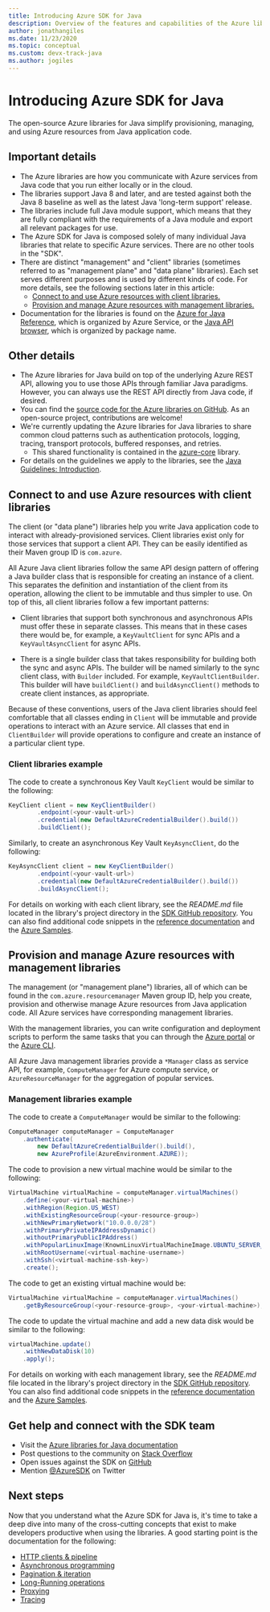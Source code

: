 ```yaml
---
title: Introducing Azure SDK for Java
description: Overview of the features and capabilities of the Azure libraries for Java that helps developers be more productive when provisioning, using, and managing Azure resources.
author: jonathangiles
ms.date: 11/23/2020
ms.topic: conceptual
ms.custom: devx-track-java
ms.author: jogiles
---
```


# Introducing Azure SDK for Java

The open-source Azure libraries for Java simplify provisioning, managing, and using Azure resources from Java application code.

## Important details

* The Azure libraries are how you communicate with Azure services from Java code that you run either locally or in the cloud.
* The libraries support Java 8 and later, and are tested against both the Java 8 baseline as well as the latest Java 'long-term support' release.
* The libraries include full Java module support, which means that they are fully compliant with the requirements of a Java module and export all relevant packages for use.
* The Azure SDK for Java is composed solely of many individual Java libraries that relate to specific Azure services. There are no other tools in the "SDK".
* There are distinct "management" and "client" libraries (sometimes referred to as "management plane" and "data plane" libraries). Each set serves different purposes and is used by different kinds of code. For more details, see the following sections later in this article:
  * [Connect to and use Azure resources with client libraries.](#connect-to-and-use-azure-resources-with-client-libraries)
  * [Provision and manage Azure resources with management libraries.](#provision-and-manage-azure-resources-with-management-libraries)
* Documentation for the libraries is found on the [Azure for Java Reference](/java/api/overview/azure/), which is organized by Azure Service, or the [Java API browser](/java/api/), which is organized by package name.

## Other details

* The Azure libraries for Java build on top of the underlying Azure REST API, allowing you to use those APIs through familiar Java paradigms. However, you can always use the REST API directly from Java code, if desired.
* You can find the [source code for the Azure libraries on GitHub](https://github.com/Azure/azure-sdk-for-java). As an open-source project, contributions are welcome!
* We're currently updating the Azure libraries for Java libraries to share common cloud patterns such as authentication protocols, logging, tracing, transport protocols, buffered responses, and retries.
  * This shared functionality is contained in the [azure-core](https://github.com/Azure/azure-sdk-for-java/tree/master/sdk/core/azure-core) library.
* For details on the guidelines we apply to the libraries, see the [Java Guidelines: Introduction](https://azure.github.io/azure-sdk/java_introduction.html).

## Connect to and use Azure resources with client libraries

The client (or "data plane") libraries help you write Java application code to interact with already-provisioned services. Client libraries exist only for those services that support a client API. They can be easily identified as their Maven group ID is `com.azure`.

All Azure Java client libraries follow the same API design pattern of offering a Java builder class that is responsible for creating an instance of a client. This separates the definition and instantiation of the client from its operation, allowing the client to be immutable and thus simpler to use. On top of this, all client libraries follow a few important patterns:

* Client libraries that support both synchronous and asynchronous APIs must offer these in separate classes. This means that in these cases there would be, for example, a `KeyVaultClient` for sync APIs and a `KeyVaultAsyncClient` for async APIs.

* There is a single builder class that takes responsibility for building both the sync and async APIs. The builder will be named similarly to the sync client class, with `Builder` included. For example, `KeyVaultClientBuilder`. This builder will have `buildClient()` and `buildAsyncClient()` methods to create client instances, as appropriate.

Because of these conventions, users of the Java client libraries should feel comfortable that all classes ending in `Client` will be immutable and provide operations to interact with an Azure service. All classes that end in `ClientBuilder` will provide operations to configure and create an instance of a particular client type.

### Client libraries example

The code to create a synchronous Key Vault `KeyClient` would be similar to the following:

```java
KeyClient client = new KeyClientBuilder()
        .endpoint(<your-vault-url>)
        .credential(new DefaultAzureCredentialBuilder().build())
        .buildClient();
```

Similarly, to create an asynchronous Key Vault `KeyAsyncClient`, do the following:

```java
KeyAsyncClient client = new KeyClientBuilder()
        .endpoint(<your-vault-url>)
        .credential(new DefaultAzureCredentialBuilder().build())
        .buildAsyncClient();
```

For details on working with each client library, see the *README.md* file located in the library's project directory in the [SDK GitHub repository](https://github.com/Azure/azure-sdk-for-java). You can also find additional code snippets in the [reference documentation](/java/api) and the [Azure Samples](/samples/browse/?products=azure&languages=java).

## Provision and manage Azure resources with management libraries

The management (or "management plane") libraries, all of which can be found in the `com.azure.resourcemanager` Maven group ID, help you create, provision and otherwise manage Azure resources from Java application code. All Azure services have corresponding management libraries.

With the management libraries, you can write configuration and deployment scripts to perform the same tasks that you can through the [Azure portal](https://portal.azure.com/) or the [Azure CLI](/cli/azure/install-azure-cli).

All Azure Java management libraries provide a `*Manager` class as service API, for example, `ComputeManager` for Azure compute service, or `AzureResourceManager` for the aggregation of popular services.

### Management libraries example

The code to create a `ComputeManager` would be similar to the following:

```java
ComputeManager computeManager = ComputeManager
    .authenticate(
        new DefaultAzureCredentialBuilder().build(),
        new AzureProfile(AzureEnvironment.AZURE));
```

The code to provision a new virtual machine would be similar to the following:

```java
VirtualMachine virtualMachine = computeManager.virtualMachines()
    .define(<your-virtual-machine>)
    .withRegion(Region.US_WEST)
    .withExistingResourceGroup(<your-resource-group>)
    .withNewPrimaryNetwork("10.0.0.0/28")
    .withPrimaryPrivateIPAddressDynamic()
    .withoutPrimaryPublicIPAddress()
    .withPopularLinuxImage(KnownLinuxVirtualMachineImage.UBUNTU_SERVER_18_04_LTS)
    .withRootUsername(<virtual-machine-username>)
    .withSsh(<virtual-machine-ssh-key>)
    .create();
```

The code to get an existing virtual machine would be:

```java
VirtualMachine virtualMachine = computeManager.virtualMachines()
    .getByResourceGroup(<your-resource-group>, <your-virtual-machine>);
```

The code to update the virtual machine and add a new data disk would be similar to the following:

```java
virtualMachine.update()
    .withNewDataDisk(10)
    .apply();
```

For details on working with each management library, see the *README.md* file located in the library's project directory in the [SDK GitHub repository](https://aka.ms/azsdk/java/mgmt). You can also find additional code snippets in the [reference documentation](/java/api) and the [Azure Samples](/samples/browse/?products=azure&languages=java).

## Get help and connect with the SDK team

* Visit the [Azure libraries for Java documentation](https://aka.ms/java-docs)
* Post questions to the community on [Stack Overflow](https://stackoverflow.com/questions/tagged/azure-sdk-for-java)
* Open issues against the SDK on [GitHub](https://github.com/Azure/azure-sdk-for-java/issues)
* Mention [@AzureSDK](https://twitter.com/AzureSdk/) on Twitter

## Next steps

Now that you understand what the Azure SDK for Java is, it's time to take a deep dive into many of the cross-cutting concepts that exist to make developers productive when using the libraries. A good starting point is the documentation for the following:

* [HTTP clients & pipeline](java-sdk-http-client-pipeline.md)
* [Asynchronous programming](java-sdk-async-programming.md)
* [Pagination & iteration](java-sdk-pagination.md)
* [Long-Running operations](java-sdk-lro.md)
* [Proxying](java-sdk-proxying.md)
* [Tracing](java-sdk-tracing.md)
